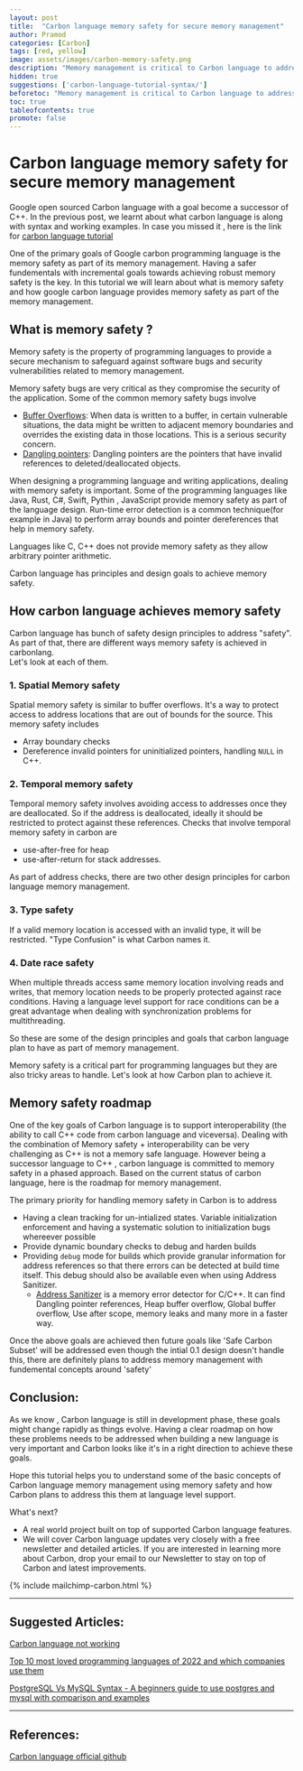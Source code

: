 ```yaml
---
layout: post
title:  "Carbon language memory safety for secure memory management"
author: Pramod
categories: [Carbon]
tags: [red, yellow]
image: assets/images/carbon-memory-safety.png
description: "Memory management is critical to Carbon language to address memory safety issues from C++. Carbon language looks like it has great roadmap to achieve this"
hidden: true
suggestions: ['carbon-language-tutorial-syntax/']
beforetoc: "Memory management is critical to Carbon language to address memory safety issues from C++"
toc: true
tableofcontents: true
promote: false
---
```


# Carbon language memory safety for secure memory management 

Google open sourced Carbon language with a goal become a successor of C++. In the previous post, we learnt about what carbon language is along with syntax and working examples. In case you 
missed it , here is the link for [carbon language tutorial](/carbon-language-tutorial-syntax)

One of the primary goals of Google carbon programming language is the memory safety as part of its memory management. 
Having a safer fundementals with incremental goals towards achieving robust memory safety is the key. 
In this tutorial we will learn about what is memory safety and how google carbon language provides memory safety as part of the memory management.

## What is memory safety ?
Memory safety is the property of programming languages to provide a secure mechanism to safeguard against software bugs 
and security vulnerabilities related to memory management. 

Memory safety bugs are very critical as they compromise the security of the application. 
Some of the common memory safety bugs involve 
* [Buffer Overflows](https://en.wikipedia.org/wiki/Buffer_overflow): When data is written to a buffer, in certain vulnerable situations, 
the data might be written to adjacent memory boundaries and overrides the existing data in those locations. This is a serious security concern. 
* [Dangling pointers](https://en.wikipedia.org/wiki/Dangling_pointer): Dangling pointers are the pointers that have invalid references to deleted/deallocated objects. 

When designing a programming language and writing applications, dealing with memory safety is important. Some of the programming languages like  
Java, Rust, C#, Swift, Pythin , JavaScript provide memory safety as part of the language design. 
Run-time error detection is a common technique(for example in Java) to perform array bounds and pointer dereferences that help in memory safety. 

Languages like C, C++ does not provide memory safety as they allow arbitrary pointer arithmetic. 

Carbon language has principles and design goals to achieve memory safety. 

## How carbon language achieves memory safety 
Carbon language has bunch of safety design principles to address "safety". As part of that, there are different ways memory safety is achieved in carbonlang.  
Let's look at each of them. 

### 1. Spatial Memory safety
Spatial memory safety is similar to buffer overflows. It's a way to protect access to address locations that are out of bounds for the source. 
This memory safety includes 
- Array boundary checks 
- Dereference invalid pointers for uninitialized pointers, handling `NULL` in C++.   

### 2. Temporal memory safety
Temporal memory safety involves avoiding access to addresses once they are deallocated. So if the address is deallocated, ideally it should be restricted to protect against these references. 
Checks that involve temporal memory safety in carbon are 
- use-after-free for heap 
- use-after-return for stack addresses. 

As part of address checks,  there are two other design principles for carbon language memory management. 
### 3. Type safety
If a valid memory location is accessed with an invalid type, it will be restricted. "Type Confusion" is what Carbon names it.

### 4. Date race safety
When multiple threads access same memory location involving reads and writes, that memory location needs to be properly protected against race conditions. 
Having a language level support for race conditions can be a great advantage when dealing with synchronization problems for multithreading.  

So these are some of the design principles and goals that carbon language plan to have as part of memory management. 

Memory safety is a critical part for programming languages but they are also tricky areas to handle. Let's look at how Carbon plan to achieve it.

## Memory safety roadmap
One of the key goals of Carbon language is to support interoperability (the ability to call C++ code from carbon language and viceversa). Dealing with the combination of Memory safety + interoperability 
can be very challenging as C++ is not a memory safe language. However being a successor language to C++ , carbon language is committed to memory safety in a phased approach. 
Based on the current status of carbon language, here is the roadmap for memory management. 

The primary priority for handling memory safety in Carbon is to address 
- Having a clean tracking for un-intialized states. Variable initialization enforcement and having a systematic solution to initialization bugs whereever possible 
- Provide dynamic boundary checks to debug and harden builds 
- Providing `debug` mode for builds which provide granular information for address references so that there errors can be detected at build time itself. This debug should 
also be available even when using Address Sanitizer. 
  - [Address Sanitizer](https://github.com/google/sanitizers/wiki/AddressSanitizer) is a memory error detector for C/C++. It 
  can find Dangling pointer references, Heap buffer overflow, Global buffer overflow, Use after scope, memory leaks and many more in a faster way.

Once the above goals are achieved then future goals like 'Safe Carbon Subset' will be addressed even though the intial 0.1 design doesn't handle this, there are definitely 
plans to address memory management with fundemental concepts around 'safety'
  

## Conclusion:

As we know , Carbon language is still in development phase, these goals might change rapidly as things evolve. Having a clear roadmap on how these problems needs to be addressed 
when building a new language is very important and Carbon looks like it's in a right direction to achieve these goals. 

Hope this tutorial helps you to understand some of the basic concepts of Carbon language memory management using memory safety and how Carbon plans to address this them at language level support. 

What's next?

- A real world project built on top of supported Carbon language features.
- We will cover Carbon language updates very closely with a free newsletter and detailed articles. If you are interested in learning more about Carbon, drop your email to our Newsletter to stay on top of Carbon and latest improvements.

{% include mailchimp-carbon.html %}

--- 
## Suggested Articles:
[Carbon language not working](https://tipseason.com/carbon-language-execvp-error/)

[Top 10 most loved programming languages of 2022 and which companies use them](https://tipseason.com/top-10-most-loved-programming-languages-2022/)

[PostgreSQL Vs MySQL Syntax - A beginners guide to use postgres and mysql with comparison and examples](https://tipseason.com/postgres-vs-mysql-syntax-comparision/)

--- 
## References:
[Carbon language official github](https://github.com/carbon-language/carbon-lang/)










